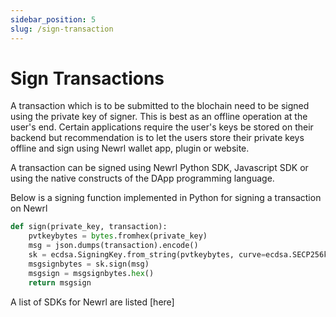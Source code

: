 ```yaml
---
sidebar_position: 5
slug: /sign-transaction
---
```


# Sign Transactions

A transaction which is to be submitted to the blochain need to be signed using the private key of signer. This is best as an offline operation at the user's end.
Certain applications require the user's keys be stored on their backend but recommendation is to let the users store their private keys offline and sign using Newrl wallet app, plugin or website. 

A transaction can be signed using Newrl Python SDK, Javascript SDK or using the native constructs of the DApp programming language.

Below is a signing function implemented in Python for signing a transaction on Newrl
```python
def sign(private_key, transaction):
    pvtkeybytes = bytes.fromhex(private_key)
    msg = json.dumps(transaction).encode()
    sk = ecdsa.SigningKey.from_string(pvtkeybytes, curve=ecdsa.SECP256k1)
    msgsignbytes = sk.sign(msg)
    msgsign = msgsignbytes.hex()
    return msgsign
```

A list of SDKs for Newrl are listed [here]
